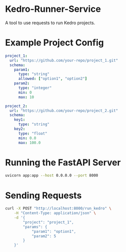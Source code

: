 # Kedro-Runner-Service
A tool to use requests to run Kedro projects.

# Example Project Config

```yaml
project_1:
  url: "https://github.com/your-repo/project_1.git"
  schema:
    param1:
      type: "string"
      allowed: ["option1", "option2"]
    param2:
      type: "integer"
      min: 0
      max: 10

project_2:
  url: "https://github.com/your-repo/project_2.git"
  schema:
    key1:
      type: "string"
    key2:
      type: "float"
      min: 0.0
      max: 100.0
```

# Running the FastAPI Server

```bash
uvicorn app:app --host 0.0.0.0 --port 8000
```

# Sending Requests

```bash
curl -X POST "http://localhost:8000/run_kedro" \
    -H "Content-Type: application/json" \
    -d '{
        "project": "project_1",
        "params": {
            "param1": "option1",
            "param2": 5
        }
    }'
```
